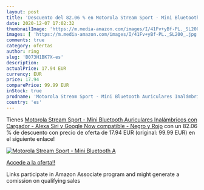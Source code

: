 ```yaml
---
layout: post
title: 'Descuento del 82.06 % en Motorola Stream Sport - Mini Bluetooth A'
date: 2020-12-07 17:02:32
thumbnailImage: 'https://m.media-amazon.com/images/I/41Fv+yBf-PL._SL200_.jpg'
images: [ 'https://m.media-amazon.com/images/I/41Fv+yBf-PL._SL200_.jpg' ]
comments: true
category: ofertas
author: ring
slug: 'B073H1BK7X-es'
description:
actualPrice: 17.94 EUR
currency: EUR
price: 17.94
comparePrice: 99.99 EUR
inStock: true
prodname: 'Motorola Stream Sport - Mini Bluetooth Auriculares Inalámbricos con Cargador - Alexa  Siri y Google Now compatible - Negro y Rojo'
country: 'es'
---
```


Tienes [Motorola Stream Sport - Mini Bluetooth Auriculares Inalámbricos con Cargador - Alexa  Siri y Google Now compatible - Negro y Rojo](https://www.amazon.es/dp/B073H1BK7X/?tag=tolees-21) con un 82.06 % de descuento con precio de oferta de 17.94 EUR (original: 99.99 EUR) en el siguiente enlace!

[![Motorola Stream Sport - Mini Bluetooth A](https://m.media-amazon.com/images/I/41Fv+yBf-PL._SL200_.jpg)](https://www.amazon.es/dp/B073H1BK7X/?tag=tolees-21)

[Accede a la oferta!!](https://www.amazon.es/dp/B073H1BK7X/?tag=tolees-21)

Links participate in Amazon Associate program and might generate a comission on qualifying sales


